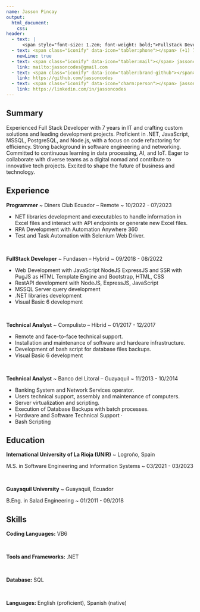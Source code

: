 ```yaml
---
name: Jasson Pincay
output: 
  html_document:
    css: 
header:
  - text: | 
      <span style="font-size: 1.2em; font-weight: bold;">Fullstack Developer · Backend Developer · React Developer</span>
  - text: <span class="iconify" data-icon="tabler:phone"></span> (+1) 786-394-3353
    newLine: true
  - text: <span class="iconify" data-icon="tabler:mail"></span> jassoncodes@gmail.com
    link: mailto:jassoncodes@gmail.com
  - text: <span class="iconify" data-icon="tabler:brand-github"></span> @jassoncodes
    link: https://github.com/jassoncodes
  - text: <span class="iconify" data-icon="charm:person"></span> jasson.codes
    link: https://linkedin.com/in/jassoncodes
---
```


## <span class="iconify" data-icon="fa-solid:hand-sparkles"></span> Summary ##
Experienced Full Stack Developer with 7 years in IT and crafting custom solutions and leading development projects. Proficient in .NET, JavaScript, MSSQL, PostgreSQL, and Node.js, with a focus on code refactoring for efficiency. Strong background in software engineering and networking. Committed to continuous learning in data processing, AI, and IoT. Eager to collaborate with diverse teams as a digital nomad and contribute to innovative tech projects. Excited to shape the future of business and technology.

<!-- Important: Replace all template content, especially contact details, with your own information. -->

<!-- Important: When updating your email address, remember to change both the "text" (visible text) and the "link" (underlying hyperlink) fields. -->

<!--
## Publications

[~P1]: **Eating is All You Need**

    <u>Haha Ha</u>, San Zhang

    *Conference on Nutritional Ingredients Processing Systems (NIPS), 2099*

[~P2]: **You Only Cook Once: Unified, Real-Time Mapo Tofu Recipe**

    <u>Haha Ha</u>, San Zhang, Si Li, Wu Wang

    *Culinary Visualization and Potato Roasting Conference (CVPR), 2077 **(Best Paper Honorable Mention)***

-->

## <span class="iconify" data-icon="fa-solid:briefcase"></span>  Experience

**Programmer**
  ~ Diners Club Ecuador – Remote
  ~ 10/2022 - 07/2023

- NET libraries development and executables to handle information in Excel files and interact with API
endpoints or generate new Excel files.
- RPA Development with Automation Anywhere 360
- Test and Task Automation with Selenium Web Driver.


<br>

**FullStack Developer**
  ~ Fundasen – Hybrid
  ~ 09/2018 - 08/2022

- Web Development with JavaScript NodeJS ExpressJS and SSR with PugJS as HTML Template Engine and
Bootstrap, HTML, CSS
- RestAPI development with NodeJS, ExpressJS, JavaScript
- MSSQL Server query development
- .NET libraries development
- Visual Basic 6 development

<br>

**Technical Analyst**
  ~ Compulisto – Hibrid
  ~ 01/2017 - 12/2017

- Remote and face-to-face technical support.
- Installation and maintenance of software and hardeare infrastructure.
- Development of bash script for database files backups.
- Visual Basic 6 development

<br>

**Technical Analyst**
  ~ Banco del Litoral – Guayaquil
  ~ 11/2013 - 10/2014

- Banking System and Network Services operator.
- Users technical support, assembly and maintenance of computers.
- Server virtualization and scripting.
- Execution of Database Backups with batch processes.
- Hardware and Software Technical Support ·
- Bash Scripting


## <span class="iconify" data-icon="fa-solid:graduation-cap"></span>  Education

**International University of La Rioja (UNIR)**
  ~ Logroño, Spain

M.S. in Software Engineering and Information Systems
  ~ 03/2021 - 03/2023

</br>

**Guayaquil University**
  ~ Guayaquil, Ecuador

B.Eng. in Salad Engineering
  ~ 01/2011 - 09/2018

<!--
## Awards and Honors

**Gold**, International Collegiate Catching Fish Contest (ICCFC)
  ~ 2018

**First Prize**, China National Scholarship for Outstanding Dragon Killers
  ~ 2017, 2018

-->

## <span class="iconify" data-icon="fa-solid:code"></span> Skills

**Coding Languages:**
<span class="iconify" data-icon="vscode-icons:file-type-html" data-inline="false"></span>
<span class="iconify" data-icon="vscode-icons:file-type-css" data-inline="false"></span>
<span class="iconify" data-icon="vscode-icons:file-type-scss" data-inline="false"></span>
<span class="iconify" data-icon="vscode-icons:file-type-js-official"></span>
<span class="iconify" data-icon="vscode-icons:file-type-typescript-official"></span>
<span class="iconify" data-icon="vscode-icons:file-type-csharp2"></span>
VB6

<br>

**Tools and Frameworks:**
<span class="iconify" data-icon="vscode-icons:file-type-reactjs" data-inline="false"></span>
<span class="iconify" data-icon="bi:bootstrap-fill" data-inline="false" style="color:#563d7c"></span>
<span class="iconify" data-icon="vscode-icons:file-type-pug" data-inline="false"></span>
<span class="iconify" data-icon="vscode-icons:file-type-git" data-inline="false"></span>
<span> .NET </span>
<span class="iconify" data-icon="vscode-icons:file-type-node" data-inline="false"></span>
<span class="iconify" data-icon="vscode-icons:file-type-docker" data-inline="false"></span>
<span class="iconify" data-icon="vscode-icons:file-type-aws" data-inline="false"></span>

<br>

**Database:**
SQL
<span class="iconify" data-icon="vscode-icons:file-type-sql" data-inline="false"></span>
<span class="iconify" data-icon="vscode-icons:file-type-pgsql" data-inline="false"></span>
<span class="iconify" data-icon="vscode-icons:file-type-mysql" data-inline="false"></span>
<span class="iconify" data-icon="vscode-icons:file-type-mongo" data-inline="false"></span>

<br>

**Languages:** English (proficient), Spanish (native)

